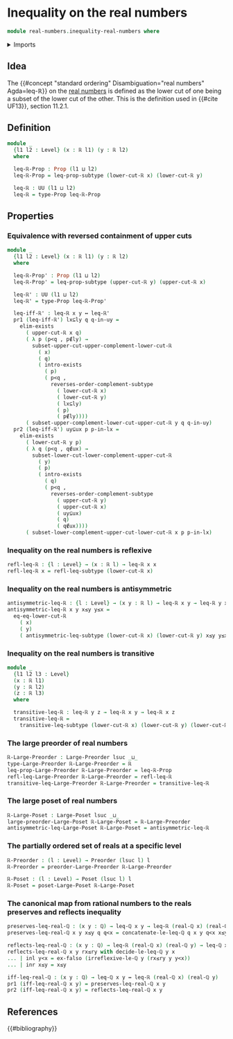 # Inequality on the real numbers

```agda
module real-numbers.inequality-real-numbers where
```

<details><summary>Imports</summary>

```agda
open import elementary-number-theory.inequality-rational-numbers
open import elementary-number-theory.rational-numbers
open import elementary-number-theory.strict-inequality-rational-numbers

open import foundation.complements-subtypes
open import foundation.coproduct-types
open import foundation.dependent-pair-types
open import foundation.empty-types
open import foundation.existential-quantification
open import foundation.identity-types
open import foundation.logical-equivalences
open import foundation.propositions
open import foundation.subtypes
open import foundation.universe-levels

open import order-theory.large-posets
open import order-theory.large-preorders
open import order-theory.posets
open import order-theory.preorders

open import real-numbers.dedekind-real-numbers
open import real-numbers.rational-real-numbers
```

</details>

## Idea

The {{#concept "standard ordering" Disambiguation="real numbers" Agda=leq-ℝ}} on
the [real numbers](real-numbers.dedekind-real-numbers.md) is defined as the
lower cut of one being a subset of the lower cut of the other. This is the
definition used in {{#cite UF13}}, section 11.2.1.

## Definition

```agda
module _
  {l1 l2 : Level} (x : ℝ l1) (y : ℝ l2)
  where

  leq-ℝ-Prop : Prop (l1 ⊔ l2)
  leq-ℝ-Prop = leq-prop-subtype (lower-cut-ℝ x) (lower-cut-ℝ y)

  leq-ℝ : UU (l1 ⊔ l2)
  leq-ℝ = type-Prop leq-ℝ-Prop
```

## Properties

### Equivalence with reversed containment of upper cuts

```agda
module _
  {l1 l2 : Level} (x : ℝ l1) (y : ℝ l2)
  where

  leq-ℝ-Prop' : Prop (l1 ⊔ l2)
  leq-ℝ-Prop' = leq-prop-subtype (upper-cut-ℝ y) (upper-cut-ℝ x)

  leq-ℝ' : UU (l1 ⊔ l2)
  leq-ℝ' = type-Prop leq-ℝ-Prop'

  leq-iff-ℝ' : leq-ℝ x y ↔ leq-ℝ'
  pr1 (leq-iff-ℝ') lx⊆ly q q-in-uy =
    elim-exists
      ( upper-cut-ℝ x q)
      ( λ p (p<q , p∉ly) →
        subset-upper-cut-upper-complement-lower-cut-ℝ
          ( x)
          ( q)
          ( intro-exists
            ( p)
            ( p<q ,
              reverses-order-complement-subtype
                ( lower-cut-ℝ x)
                ( lower-cut-ℝ y)
                ( lx⊆ly)
                ( p)
                ( p∉ly))))
      ( subset-upper-complement-lower-cut-upper-cut-ℝ y q q-in-uy)
  pr2 (leq-iff-ℝ') uy⊆ux p p-in-lx =
    elim-exists
      ( lower-cut-ℝ y p)
      ( λ q (p<q , q∉ux) →
        subset-lower-cut-lower-complement-upper-cut-ℝ
          ( y)
          ( p)
          ( intro-exists
            ( q)
            ( p<q ,
              reverses-order-complement-subtype
                ( upper-cut-ℝ y)
                ( upper-cut-ℝ x)
                ( uy⊆ux)
                ( q)
                ( q∉ux))))
      ( subset-lower-complement-upper-cut-lower-cut-ℝ x p p-in-lx)
```

### Inequality on the real numbers is reflexive

```agda
refl-leq-ℝ : {l : Level} → (x : ℝ l) → leq-ℝ x x
refl-leq-ℝ x = refl-leq-subtype (lower-cut-ℝ x)
```

### Inequality on the real numbers is antisymmetric

```agda
antisymmetric-leq-ℝ : {l : Level} → (x y : ℝ l) → leq-ℝ x y → leq-ℝ y x → x ＝ y
antisymmetric-leq-ℝ x y x≤y y≤x =
  eq-eq-lower-cut-ℝ
    ( x)
    ( y)
    ( antisymmetric-leq-subtype (lower-cut-ℝ x) (lower-cut-ℝ y) x≤y y≤x)
```

### Inequality on the real numbers is transitive

```agda
module _
  {l1 l2 l3 : Level}
  (x : ℝ l1)
  (y : ℝ l2)
  (z : ℝ l3)
  where

  transitive-leq-ℝ : leq-ℝ y z → leq-ℝ x y → leq-ℝ x z
  transitive-leq-ℝ =
    transitive-leq-subtype (lower-cut-ℝ x) (lower-cut-ℝ y) (lower-cut-ℝ z)
```

### The large preorder of real numbers

```agda
ℝ-Large-Preorder : Large-Preorder lsuc _⊔_
type-Large-Preorder ℝ-Large-Preorder = ℝ
leq-prop-Large-Preorder ℝ-Large-Preorder = leq-ℝ-Prop
refl-leq-Large-Preorder ℝ-Large-Preorder = refl-leq-ℝ
transitive-leq-Large-Preorder ℝ-Large-Preorder = transitive-leq-ℝ
```

### The large poset of real numbers

```agda
ℝ-Large-Poset : Large-Poset lsuc _⊔_
large-preorder-Large-Poset ℝ-Large-Poset = ℝ-Large-Preorder
antisymmetric-leq-Large-Poset ℝ-Large-Poset = antisymmetric-leq-ℝ
```

### The partially ordered set of reals at a specific level

```agda
ℝ-Preorder : (l : Level) → Preorder (lsuc l) l
ℝ-Preorder = preorder-Large-Preorder ℝ-Large-Preorder

ℝ-Poset : (l : Level) → Poset (lsuc l) l
ℝ-Poset = poset-Large-Poset ℝ-Large-Poset
```

### The canonical map from rational numbers to the reals preserves and reflects inequality

```agda
preserves-leq-real-ℚ : (x y : ℚ) → leq-ℚ x y → leq-ℝ (real-ℚ x) (real-ℚ y)
preserves-leq-real-ℚ x y x≤y q q<x = concatenate-le-leq-ℚ q x y q<x x≤y

reflects-leq-real-ℚ : (x y : ℚ) → leq-ℝ (real-ℚ x) (real-ℚ y) → leq-ℚ x y
reflects-leq-real-ℚ x y rx≤ry with decide-le-leq-ℚ y x
... | inl y<x = ex-falso (irreflexive-le-ℚ y (rx≤ry y y<x))
... | inr x≤y = x≤y

iff-leq-real-ℚ : (x y : ℚ) → leq-ℚ x y ↔ leq-ℝ (real-ℚ x) (real-ℚ y)
pr1 (iff-leq-real-ℚ x y) = preserves-leq-real-ℚ x y
pr2 (iff-leq-real-ℚ x y) = reflects-leq-real-ℚ x y
```

## References

{{#bibliography}}
